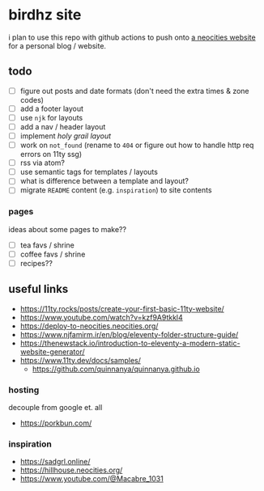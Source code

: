 # birdhz site

i plan to use this repo with github actions to push onto [a neocities website](https://birdhz.neocities.org) for a personal blog / website.

## todo
- [ ] figure out posts and date formats (don't need the extra times & zone codes)
- [ ] add a footer layout
- [ ] use `njk` for layouts
- [ ] add a nav / header layout
- [ ] implement _holy grail layout_
- [ ] work on `not_found` (rename to `404` or figure out how to handle http req errors on 11ty ssg)
- [ ] rss via atom?
- [ ] use semantic tags for templates / layouts
- [ ] what is difference between a template and layout?
- [ ] migrate `README` content (e.g. `inspiration`) to site contents

### pages

ideas about some pages to make??

- [ ] tea favs / shrine
- [ ] coffee favs / shrine
- [ ] recipes??

## useful links

* https://11ty.rocks/posts/create-your-first-basic-11ty-website/
* https://www.youtube.com/watch?v=kzf9A9tkkl4
* https://deploy-to-neocities.neocities.org/
* https://www.njfamirm.ir/en/blog/eleventy-folder-structure-guide/
* https://thenewstack.io/introduction-to-eleventy-a-modern-static-website-generator/
* https://www.11ty.dev/docs/samples/
  * https://github.com/quinnanya/quinnanya.github.io

### hosting

decouple from google et. all

* https://porkbun.com/

### inspiration

* https://sadgrl.online/
* https://hillhouse.neocities.org/
* https://www.youtube.com/@Macabre_1031

